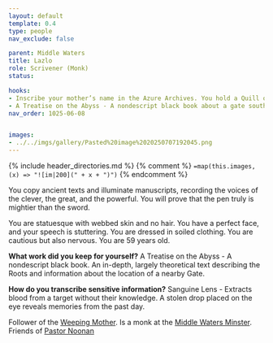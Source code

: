 ```yaml
---
layout: default
template: 0.4
type: people
nav_exclude: false

parent: Middle Waters
title: Lazlo
role: Scrivener (Monk)
status: 

hooks:
- Inscribe your mother’s name in the Azure Archives. You hold a Quill of Azure Feather (petty) that only writes one name—hers—and only in a language you cannot speak aloud. 
- A Treatise on the Abyss - A nondescript black book about a gate southwest of the Monastery.
nav_order: 1025-06-08


images: 
- ../../imgs/gallery/Pasted%20image%2020250707192045.png
---
```


{% include header_directories.md %}
{% comment %}
`=map(this.images, (x) => "![im|200](" + x + ")")`
{% endcomment %}

You copy ancient texts and illuminate manuscripts, recording the voices of the clever, the great, and the powerful. You will prove that the pen truly is mightier than the sword.

You are statuesque with webbed skin and no hair. You have a perfect face, and your speech is stuttering. You are dressed in soiled clothing. You are cautious but also nervous. You are 59 years old.

**What work did you keep for yourself?**
A Treatise on the Abyss - A nondescript black book. An in-depth, largely theoretical text describing the Roots and information about the location of a nearby Gate.

**How do you transcribe sensitive information?**
Sanguine Lens - Extracts blood from a target without their knowledge. A stolen drop placed on the eye reveals memories from the past day.

Follower of the [Weeping Mother](../weepingMother/index.md).
Is a monk at the [Middle Waters Minster](../DuskmeadowFringe/MiddleWatersMinster.md).
Friends of [Pastor Noonan](../Kryptwood/PastorNoonan.md)